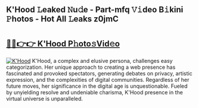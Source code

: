 ## K'Hood 𝙻eaked 𝙽u𝚍e - Part-mfq 𝚅𝚒deo B𝚒kini 𝙿hotos - Hot All 𝙻eaks z0jmC

# <h2><a href="http://ld30fr.urlbe.top/?page=K%27Hood">🔗🔗👉👉 K'Hood P𝚑oto𝚜Vid𝚎o</a></h2>

[![K'Hood](https://i.imgur.com/eBuTRDB.gif)](http://ld30fr.urlbe.top/?page=K%27Hood)
K'Hood, a complex and elusive persona, challenges easy categorization. Her unique approach to creating a web presence has fascinated and provoked spectators, generating debates on privacy, artistic expression, and the complexities of digital communities. Regardless of her future moves, her significance in the digital age is unquestionable. Fueled by unyielding resolve and undeniable charisma, K'Hood presence in the virtual universe is unparalleled.
